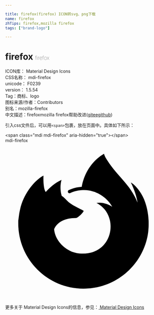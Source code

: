 ```yaml
---

title: firefox(firefox) ICON转svg、png下载
name: firefox
zhTips: firefox,mozilla firefox
tags: ["brand-logo"]

---
```


# firefox  <small style="font-size: 60%;font-weight: 100">firefox</small>


<div class="detail-page">
<p>
<span>
ICON库：
<span class="badge-secondary badge">Material Design Icons</span> 
</span>
<br/>
<span>
CSS名称：
<span class="badge-secondary badge">mdi-firefox</span> 
</span>
<br/>
<span>
unicode：
<span class="badge-secondary badge">F0239</span> 
<copy-btn content='F0239' btn-title=""></copy-btn>
<copy-btn :content='String.fromCodePoint(parseInt("F0239", 16))' btn-title="复制U"></copy-btn>
</span>
<br/>
<span>
version：
<span class="badge-secondary badge">1.5.54</span> 
</span><br/><span>Tag：<span class="badge-light badge"><router-link to="/tags/brand-logo.html">商标、logo</router-link></span></span>
<br/>
<span>图标来源/作者：<span class="badge-light badge">Contributors</span></span> 
<br/>
<span>别名：<span class="badge-light badge">mozilla-firefox</span></span><br/><span class="zh-detail">中文描述：<span class="badge-primary badge">firefox</span><span class="badge-primary badge">mozilla firefox</span><span class="help-link"><span>帮助改进</span>(<a href="https://gitee.com/liuwave/icon-helper/edit/master/json/material/firefox.json" target="_blank" rel="noopener noreferrer">gitee</a><a href="https://github.com/liuwave/icon-helper/edit/master/json/material/firefox.json" target="_blank" rel="noopener noreferrer">github</a></span>)</span><br/>
</p>
</div>
<div class="alert alert-dark">
  <i class="mdi mdi-firefox mdi-48px"></i>
  <i class="mdi mdi-firefox mdi-36px"></i>
  <i class="mdi mdi-firefox mdi-24px"></i>
  <i class="mdi mdi-firefox mdi-18px"></i>
</div>
<div>
  <p>引入css文件后，可以用<code>&lt;span&gt;</code>包裹，放在页面中。具体如下所示：    
  </p>
  <div class="alert alert-primary" style="font-size: 14px">
    &lt;span class="mdi mdi-firefox" aria-hidden="true"&gt;&lt;/span&gt;
    <copy-btn content='<span class="mdi mdi-firefox" aria-hidden="true"></span>'></copy-btn>
  </div>
  <div class="alert alert-secondary">
    <i class="mdi mdi-firefox"
    style="font-size: 24px"
    aria-hidden="true"></i> mdi-firefox
    <copy-btn content="mdi-firefox" btn-title="复制图标名称"></copy-btn>
  </div>
</div>
<div id="svg" class="svg-wrap">
<svg xmlns="http://www.w3.org/2000/svg" viewBox="0 0 24 24"><path d="M9.27 7.94C9.27 7.94 9.27 7.94 9.27 7.94M6.85 6.74C6.86 6.74 6.86 6.74 6.85 6.74M21.28 8.6C20.85 7.55 19.96 6.42 19.27 6.06C19.83 7.17 20.16 8.28 20.29 9.1L20.29 9.12C19.16 6.3 17.24 5.16 15.67 2.68C15.59 2.56 15.5 2.43 15.43 2.3C15.39 2.23 15.36 2.16 15.32 2.09C15.26 1.96 15.2 1.83 15.17 1.69C15.17 1.68 15.16 1.67 15.15 1.67H15.13L15.12 1.67L15.12 1.67L15.12 1.67C12.9 2.97 11.97 5.26 11.74 6.71C11.05 6.75 10.37 6.92 9.75 7.22C9.63 7.27 9.58 7.41 9.62 7.53C9.67 7.67 9.83 7.74 9.96 7.68C10.5 7.42 11.1 7.27 11.7 7.23L11.75 7.23C11.83 7.22 11.92 7.22 12 7.22C12.5 7.21 12.97 7.28 13.44 7.42L13.5 7.44C13.6 7.46 13.67 7.5 13.75 7.5C13.8 7.54 13.86 7.56 13.91 7.58L14.05 7.64C14.12 7.67 14.19 7.7 14.25 7.73C14.28 7.75 14.31 7.76 14.34 7.78C14.41 7.82 14.5 7.85 14.54 7.89C14.58 7.91 14.62 7.94 14.66 7.96C15.39 8.41 16 9.03 16.41 9.77C15.88 9.4 14.92 9.03 14 9.19C17.6 11 16.63 17.19 11.64 16.95C11.2 16.94 10.76 16.85 10.34 16.7C10.24 16.67 10.14 16.63 10.05 16.58C10 16.56 9.93 16.53 9.88 16.5C8.65 15.87 7.64 14.68 7.5 13.23C7.5 13.23 8 11.5 10.83 11.5C11.14 11.5 12 10.64 12.03 10.4C12.03 10.31 10.29 9.62 9.61 8.95C9.24 8.59 9.07 8.42 8.92 8.29C8.84 8.22 8.75 8.16 8.66 8.1C8.43 7.3 8.42 6.45 8.63 5.65C7.6 6.12 6.8 6.86 6.22 7.5H6.22C5.82 7 5.85 5.35 5.87 5C5.86 5 5.57 5.16 5.54 5.18C5.19 5.43 4.86 5.71 4.56 6C4.21 6.37 3.9 6.74 3.62 7.14C3 8.05 2.5 9.09 2.28 10.18C2.28 10.19 2.18 10.59 2.11 11.1L2.08 11.33C2.06 11.5 2.04 11.65 2 11.91L2 11.94L2 12.27L2 12.32C2 17.85 6.5 22.33 12 22.33C16.97 22.33 21.08 18.74 21.88 14C21.9 13.89 21.91 13.76 21.93 13.63C22.13 11.91 21.91 10.11 21.28 8.6Z" /></svg>
</div>
<detail full-name='mdi-firefox'></detail>
    
<div><p>更多关于 Material Design Icons的信息，参见：<a target="_blank" href="https://iconhelper.cn/material.html"> Material Design Icons</a>
</p></div>
